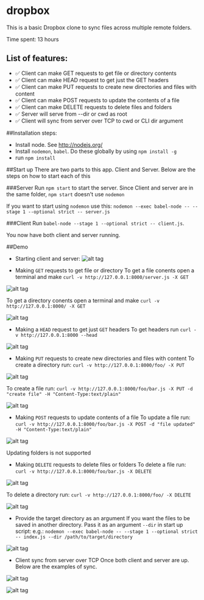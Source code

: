 # dropbox

This is a basic Dropbox clone to sync files across multiple remote folders.

Time spent: 13 hours

## List of features:
- ✅ Client can make GET requests to get file or directory contents
- ✅ Client can make HEAD request to get just the GET headers
- ✅ Client can make PUT requests to create new directories and files with content
- ✅ Client can make POST requests to update the contents of a file
- ✅ Client can make DELETE requests to delete files and folders
- ✅ Server will serve from --dir or cwd as root
- ✅ Client will sync from server over TCP to cwd or CLI dir argument

##Installation steps:
* Install node. See http://nodejs.org/
* Install `nodemon`, `babel`. Do these globally by using `npm install -g`
* run `npm install`

##Start up
There are two parts to this app. Client and Server. Below are the steps on how to start each of this

###Server
Run `npm start` to start the server. Since Client and server are in the same folder, `npm start` doesn't use `nodemon`

If you want to start using `nodemon` use this: `nodemon --exec babel-node -- --stage 1 --optional strict -- server.js`

###Client
Run `babel-node --stage 1 --optional strict -- client.js`.

You now have both client and server running.

##Demo
* Starting client and server:
![alt tag](https://github.com/umkatakam/dropbox/blob/master/images/start-server-client.gif)

* Making `GET` requests to get file or directory
To get a file conents open a terminal and make `curl -v http://127.0.0.1:8000/server.js -X GET`

![alt tag](https://github.com/umkatakam/dropbox/blob/master/images/get-file-contents.gif)

To get a directory conents open a terminal and make `curl -v http://127.0.0.1:8000/ -X GET`

![alt tag](https://github.com/umkatakam/dropbox/blob/master/images/get-dir-contents.gif)

* Making a `HEAD` request to get just `GET` headers
To get headers run `curl -v http://127.0.0.1:8000 --head`

![alt tag](https://github.com/umkatakam/dropbox/blob/master/images/get-headers.gif)

* Making `PUT` requests to create new directories and files with content
To create a directory run: `curl -v http://127.0.0.1:8000/foo/ -X PUT`

![alt tag](https://github.com/umkatakam/dropbox/blob/master/images/create-a-directory.gif)

To create a file run: `curl -v http://127.0.0.1:8000/foo/bar.js -X PUT -d "create file" -H "Content-Type:text/plain"`

![alt tag](https://github.com/umkatakam/dropbox/blob/master/images/create-a-file.gif)

* Making `POST` requests to update contents of a file
To update a file run: `curl -v http://127.0.0.1:8000/foo/bar.js -X POST -d "file updated" -H "Content-Type:text/plain"`

![alt tag](https://github.com/umkatakam/dropbox/blob/master/images/update-a-file.gif)

Updating folders is not supported

* Making `DELETE` requests to delete files or folders
To delete a file run:  `curl -v http://127.0.0.1:8000/foo/bar.js -X DELETE`

![alt tag](https://github.com/umkatakam/dropbox/blob/master/images/delete-a-directory.gif)

To delete a directory run: `curl -v http://127.0.0.1:8000/foo/ -X DELETE`

![alt tag](https://github.com/umkatakam/dropbox/blob/master/images/delete-a-file.gif)

* Provide the target directory as an argument
If you want the files to be saved in another directory. Pass it as an argument `--dir` in start up script:
e.g.: `nodemon --exec babel-node -- --stage 1 --optional strict -- index.js --dir /path/to/target/directory`

![alt tag](https://github.com/umkatakam/dropbox/blob/master/images/arg-directory.gif)

* Client sync from server over TCP
Once both client and server are up. Below are the examples of sync.

![alt tag](https://github.com/umkatakam/dropbox/blob/master/images/client-sync-put.gif)

![alt tag](https://github.com/umkatakam/dropbox/blob/master/images/client-sync-delete.gif)

